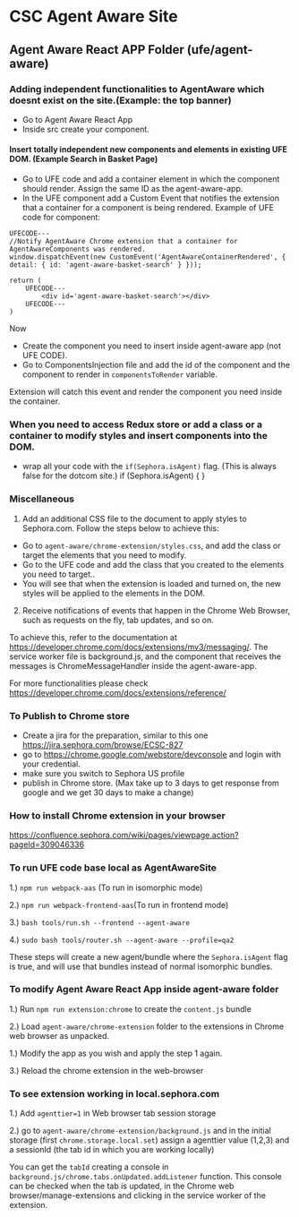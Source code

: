 # CSC Agent Aware Site

## Agent Aware React APP Folder (ufe/agent-aware)

### Adding independent functionalities to AgentAware which doesnt exist on the site.(Example: the top banner)

-   Go to Agent Aware React App
-   Inside src create your component.

#### Insert totally independent new components and elements in existing UFE DOM. (Example Search in Basket Page)

-   Go to UFE code and add a container element in which the component should render. Assign the same ID as the agent-aware-app.
-   In the UFE component add a Custom Event that notifies the extension that a container for a component is being rendered.
    Example of UFE code for component:

```
UFECODE---
//Notify AgentAware Chrome extension that a container for AgentAwareComponents was rendered.
window.dispatchEvent(new CustomEvent('AgentAwareContainerRendered', { detail: { id: 'agent-aware-basket-search' } }));

return (
    UFECODE---
        <div id='agent-aware-basket-search'></div>
    UFECODE---
)
```

Now

-   Create the component you need to insert inside agent-aware app (not UFE CODE).
-   Go to ComponentsInjection file and add the id of the component and the component to render in `componentsToRender` variable.

Extension will catch this event and render the component you need inside the container.

### When you need to access Redux store or add a class or a container to modify styles and insert components into the DOM.

-   wrap all your code with the `if(Sephora.isAgent)` flag. (This is always false for the dotcom site.)
    if (Sephora.isAgent) {
    }

### Miscellaneous

1. Add an additional CSS file to the document to apply styles to Sephora.com. Follow the steps below to achieve this:

-   Go to `agent-aware/chrome-extension/styles.css`, and add the class or target the elements that you need to modify.
-   Go to the UFE code and add the class that you created to the elements you need to target..
-   You will see that when the extension is loaded and turned on, the new styles will be applied to the elements in the DOM.

2. Receive notifications of events that happen in the Chrome Web Browser, such as requests on the fly, tab updates, and so on.

To achieve this, refer to the documentation at https://developer.chrome.com/docs/extensions/mv3/messaging/. The service worker file is background.js, and the component that receives the messages is ChromeMessageHandler inside the agent-aware-app.

For more functionalities please check https://developer.chrome.com/docs/extensions/reference/

### To Publish to Chrome store

-   Create a jira for the preparation, similar to this one https://jira.sephora.com/browse/ECSC-827
-   go to https://chrome.google.com/webstore/devconsole and login with your credential.
-   make sure you switch to Sephora US profile
-   publish in Chrome store. (Max take up to 3 days to get response from google and we get 30 days to make a change)

### How to install Chrome extension in your browser

https://confluence.sephora.com/wiki/pages/viewpage.action?pageId=309046336

### To run UFE code base local as AgentAwareSite

1.) `npm run webpack-aas` (To run in isomorphic mode)

2.) `npm run webpack-frontend-aas`(To run in frontend mode)

3.) `bash tools/run.sh --frontend --agent-aware`

4.) `sudo bash tools/router.sh --agent-aware --profile=qa2`

These steps will create a new agent/bundle where the `Sephora.isAgent` flag is true, and will use that bundles instead of normal isomorphic bundles.

### To modify Agent Aware React App inside agent-aware folder

1.) Run `npm run extension:chrome` to create the `content.js` bundle

2.) Load `agent-aware/chrome-extension` folder to the extensions in Chrome web browser as unpacked.

1.) Modify the app as you wish and apply the step 1 again.

3.) Reload the chrome extension in the web-browser

### To see extension working in local.sephora.com

1.) Add `agenttier=1` in Web browser tab session storage

2.) go to `agent-aware/chrome-extension/background.js` and in the initial storage (first `chrome.storage.local.set`) assign a agenttier value (1,2,3) and a sessionId (the tab id in which you are working locally)

You can get the `tabId` creating a console in `background.js/chrome.tabs.onUpdated.addListener` function.
This console can be checked when the tab is updated, in the Chrome web browser/manage-extensions and clicking in the service worker of the extension.

